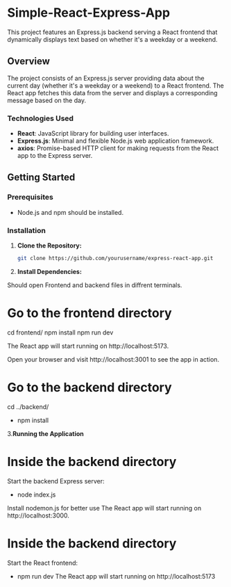 # Simple-React-Express-App
This project features an Express.js backend serving a React frontend that dynamically displays text based on whether it's a weekday or a weekend.

## Overview

The project consists of an Express.js server providing data about the current day (whether it's a weekday or a weekend) to a React frontend. The React app fetches this data from the server and displays a corresponding message based on the day.

### Technologies Used

- **React**: JavaScript library for building user interfaces.
- **Express.js**: Minimal and flexible Node.js web application framework.
- **axios**: Promise-based HTTP client for making requests from the React app to the Express server.

## Getting Started

### Prerequisites

- Node.js and npm should be installed.

### Installation

1. **Clone the Repository:**

   ```bash
   git clone https://github.com/yourusername/express-react-app.git  

2. **Install Dependencies:**

Should open Frontend and backend files in diffrent terminals.

# Go to the frontend directory
   cd frontend/
   npm install
   npm run dev      
 
   The React app will start running on http://localhost:5173.

   Open your browser and visit http://localhost:3001 to see the app in action.
   
# Go to the backend directory
   cd ../backend/
   - npm install
  
3.**Running the Application**

# Inside the backend directory
   Start the backend Express server: 
   - node index.js

   Install nodemon.js for better use
   The React app will start running on http://localhost:3000.

# Inside the backend directory
   Start the React frontend:
   - npm run dev
   The React app will start running on http://localhost:5173
